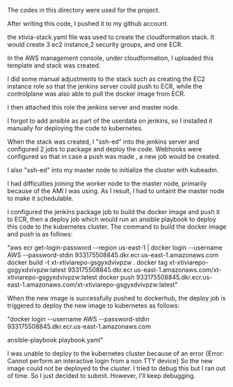 The codes in this directory were used for the project.

After writing this code, I pushed it to my github account.

the xtivia-stack.yaml file was used to create the cloudformation stack. It would create 3 ec2 instance,2 security groups, and one ECR.

In the AWS management console, under cloudformation, I uploaded this template and stack was created.

I did some manual adjustments to the stack such as creating the EC2 instance role so that the jenkins server could push to ECR, while the controlplane was also able to pull the docker image from ECR.

I then attached this role the jenkins server and master node.

I forgot to add ansible as part of the userdata on jenkins, so I installed it manually for deploying the code to kubernetes.

When the stack was created, I "ssh-ed" into the jenkins server and configured 2 jobs to package and deploy the code. Webhooks were configured so that in case a push was made , a new job would be created.

I also "ssh-ed" into my master node to initialize the cluster with kubeadm.

I had difficulties joining the worker node to the master node, primarily because of the AMI I was using. As I result, I had to untaint the master node to make it schedulable.

I configured the jenkins package job to build the docker image and push it to ECR, then a deploy job which would run an ansible playbook to deploy this code to the kubernetes cluster.
The command to build the docker image and push is as follows:



"aws ecr get-login-password --region us-east-1 | docker login --username AWS --password-stdin 933175508845.dkr.ecr.us-east-1.amazonaws.com
docker build -t xt-xtiviarepo-gsgyxdvivpzw .
docker tag xt-xtiviarepo-gsgyxdvivpzw:latest 933175508845.dkr.ecr.us-east-1.amazonaws.com/xt-xtiviarepo-gsgyxdvivpzw:latest
docker push 933175508845.dkr.ecr.us-east-1.amazonaws.com/xt-xtiviarepo-gsgyxdvivpzw:latest"

When the new image is successfully pushed to dockerhub, the deploy job is triggered to deploy the new image to kubernetes as follows:

"docker login --username AWS --password-stdin 933175508845.dkr.ecr.us-east-1.amazonaws.com

ansible-playbook playbook.yaml"

I was unable to deploy to the kubernetes cluster because of an error {Error: Cannot perform an interactive login from a non TTY device}
So the new image could not be deployed to the cluster. I tried to debug this but I ran out of time. So I just decided to submit. However, I'll keep debugging.

